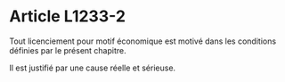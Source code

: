 # Article L1233-2

Tout licenciement pour motif économique est motivé dans les conditions définies par le présent chapitre. 

Il est justifié par une cause réelle et sérieuse.